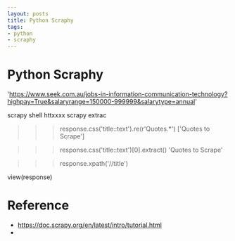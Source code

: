 ```yaml
---
layout: posts
title: Python Scraphy
tags:
- python
- scraphy
---
```


# Python Scraphy

'https://www.seek.com.au/jobs-in-information-communication-technology?highpay=True&salaryrange=150000-999999&salarytype=annual'

scrapy shell httxxxx
scrapy extrac 
>>> response.css('title::text').re(r'Quotes.*')
['Quotes to Scrape']

>>> response.css('title::text')[0].extract()
'Quotes to Scrape'

>>> response.xpath('//title')


view(response)




# Reference
- https://doc.scrapy.org/en/latest/intro/tutorial.html
- 
